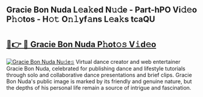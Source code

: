 ## Gracie Bon Nuda L𝚎a𝚔ed N𝚞𝚍e - Part-hPO Vi𝚍𝚎o P𝚑𝚘tos - H𝚘𝚝 O𝚗𝚕yf𝚊ns L𝚎a𝚔s tcaQU

# <h2><a href="http://kfa81c.oniu.top/?m=Gracie+Bon+Nuda">🔗👉 🔴 Gracie Bon Nuda P𝚑ot𝚘𝚜 V𝚒d𝚎o</a></h2>

[![Gracie Bon Nuda Nu𝚍e𝚜](https://i.imgur.com/0qMVB7G.gif)](http://kfa81c.oniu.top/?m=Gracie+Bon+Nuda)
Virtual dance creator and web entertainer Gracie Bon Nuda, celebrated for publishing dance and lifestyle tutorials through solo and collaborative dance presentations and brief clips. Gracie Bon Nuda's public image is marked by its friendly and genuine nature, but the depths of his personal life remain a source of intrigue and fascination.  
